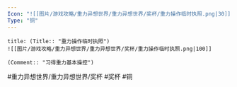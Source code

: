 ```yaml
---
Icon: "![[图片/游戏攻略/重力异想世界/重力异想世界/奖杯/重力操作临时执照.png|30]]"
Type: "铜"
---
```

```ad-common-bronze-trophy
title: (Title:: "重力操作临时执照")
![[图片/游戏攻略/重力异想世界/重力异想世界/奖杯/重力操作临时执照.png|100]]

(Comment:: "习得重力基本操控")
```

#重力异想世界/重力异想世界/奖杯 #奖杯 #铜
